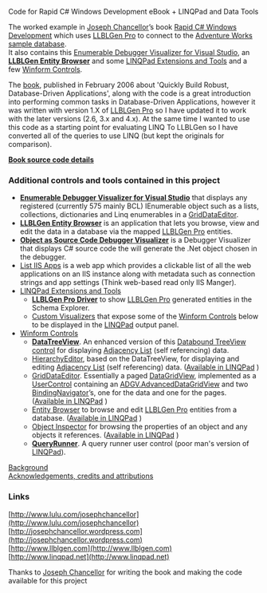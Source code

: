 Code for Rapid C# Windows Development eBook + LINQPad and Data Tools

The worked example in [Joseph Chancellor](http://www.lulu.com/josephchancellor)’s book [Rapid C# Windows Development](http://www.lulu.com/product/paperback/rapid-c%23-windows-development-visual-studio-2005-sql-server-2005-and-llblgen-pro/408111) which uses [LLBLGen Pro](http://www.llblgen.com) to connect to the [Adventure Works sample database](http://msftdbprodsamples.codeplex.com/).  
It also contains this [Enumerable Debugger Visualizer for Visual Studio](../../wiki/EnumerableDebugVisualizer), an [**LLBLGen Entity Browser**](../../wiki/LLBLGen%20Entity%20Browser) and some [LINQPad Extensions and Tools](../../wiki/LINQPad) and a few [Winform Controls](../../wiki/Controls).

The [book](http://www.lulu.com/product/paperback/rapid-c%23-windows-development-visual-studio-2005-sql-server-2005-and-llblgen-pro/408111), published in February 2006 about 'Quickly Build Robust, Database-Driven Applications', along with the code is a great introduction into performing common tasks in Database-Driven Applications, however it was written with version 1.X of [LLBLGen Pro](http://www.llblgen.com) so I have updated it to work with the later versions (2.6, 3.x and 4.x). At the same time I wanted to use this code as a starting point for evaluating LINQ To LLBLGen so I have converted all of the queries to use LINQ (but kept the originals for comparison).  

**[Book source code details](../../wiki/BookSourceCode)**

### Additional controls and tools contained in this project

*   [**Enumerable Debugger Visualizer for Visual Studio**](../../wiki/EnumerableDebugVisualizer) that displays any registered (currently 575 mainly BCL) IEnumerable object such as a lists, collections, dictionaries and Linq enumerables in a [GridDataEditor](../../wiki/GridDataEditor).
*   [**LLBLGen Entity Browser**](../../wiki/LLBLGen%20Entity%20Browser) is an application that lets you browse, view and edit the data in a database via the mapped [LLBLGen Pro](http://www.llblgen.com/) entities.
*   [**Object as Source Code Debugger Visualizer**](../../wiki/ObjectAsSourceCodeDebuggerVisualizer) is a Debugger Visualizer that displays C# source code the will generate the .Net object chosen in the debugger.
*   [List IIS Apps](../../wiki/ListIISApps) is a web app which provides a clickable list of all the web applications on an IIS instance along with metadata such as connection strings and app settings (Think web-based read only IIS Manger).
*   [LINQPad Extensions and Tools](../../wiki/LINQPad)
    *   **[LLBLGen Pro Driver](../../wiki/LLBL4linqpad)** to show [LLBLGen Pro](http://www.llblgen.com) generated entities in the Schema Explorer.
    *   [Custom Visualizers](../../wiki/LINQPadCustomVisualizer) that expose some of the [Winform Controls](../../wiki/Controls) below to be displayed in the [LINQPad](http://www.linqpad.net) output panel.
*   [Winform Controls](../../wiki/Controls)
    *   **[DataTreeView](https://github.com/JeremyThomas/rapiddevbookcode/blob/LLBL_Pro_v4.2/AW.Winforms.Helpers/Controls/DataTreeView.cs)**. An enhanced version of this [Databound TreeView control](http://www.codeproject.com/KB/tree/bindablehierarchicaltree.aspx) for displaying [Adjacency List](http://articles.sitepoint.com/article/hierarchical-data-database) (self referencing) data.
    *   [HierarchyEditor](../../wiki/LINQPadHierarchyEditor), based on the DataTreeView, for displaying and editing [Adjacency List](http://articles.sitepoint.com/article/hierarchical-data-database) (self referencing) data. ([Available in LINQPad](../../wiki/LINQPadCustomVisualizer) )
    *   [GridDataEditor](../../wiki/GridDataEditor). Essentially a paged [DataGridView](http://msdn.microsoft.com/en-us/library/system.windows.forms.datagridview.aspx), implemented as a [UserControl](http://msdn.microsoft.com/en-us/library/system.windows.forms.usercontrol.aspx) containing an [ADGV.AdvancedDataGridView](https://adgv.codeplex.com/) and two [BindingNavigator](http://msdn.microsoft.com/en-us/library/b9y7cz6d.aspx)’s, one for the data and one for the pages. ([Available in LINQPad](../../wiki/LINQPadCustomVisualizer) )
    *   [Entity Browser](../../wiki/EntityDataBrowser) to browse and edit [LLBLGen Pro](http://www.llblgen.com) entities from a database. ([Available in LINQPad](../../wiki/LINQPadCustomVisualizer) )
    *   [Object Inspector](../../wiki/ObjectInspector) for browsing the properties of an object and any objects it references. ([Available in LINQPad](../../wiki/LINQPadCustomVisualizer) )
    *   **[QueryRunner](https://github.com/JeremyThomas/rapiddevbookcode/blob/LLBL_Pro_v4.2/AW.Winforms.Helpers/QueryRunner/QueryRunner.cs)**. A query runner user control (poor man's version of [LINQPad](http://www.linqpad.net)).

[Background](../../wiki/Notes)  
[Acknowledgements, credits and attributions](../../wiki/Attributions)

### Links

[http://www.lulu.com/josephchancellor](http://www.lulu.com/josephchancellor)  
[http://josephchancellor.wordpress.com](http://josephchancellor.wordpress.com)  
[http://www.llblgen.com](http://www.llblgen.com)  
[http://www.linqpad.net](http://www.linqpad.net)  

Thanks to [Joseph Chancellor](http://www.lulu.com/josephchancellor) for writing the book and making the code available for this project

